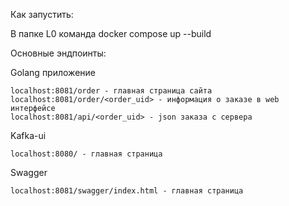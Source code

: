 Как запустить:

В папке L0 команда docker compose up --build

Основные эндпоинты:

Golang приложение

    localhost:8081/order - главная страница сайта
    localhost:8081/order/<order_uid> - информация о заказе в web интерфейсе
    localhost:8081/api/<order_uid> - json заказа с сервера

Kafka-ui

    localhost:8080/ - главная страница

Swagger

    localhost:8081/swagger/index.html - главная страница

